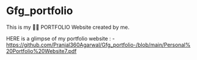 # Gfg_portfolio 
 
This is my 📍📍 PORTFOLIO Website created by me. 


HERE is a glimpse of my portfolio website : - https://github.com/Pranjal360Agarwal/Gfg_portfolio-/blob/main/Personal%20Portfolio%20Website7.pdf
